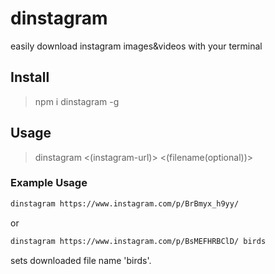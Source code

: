 # dinstagram
easily download instagram images&amp;videos with your terminal


## Install
> npm i dinstagram -g

## Usage
> dinstagram  <(instagram-url)>  <(filename(optional))>

### Example Usage
```html
dinstagram https://www.instagram.com/p/BrBmyx_h9yy/
```
or

```html
dinstagram https://www.instagram.com/p/BsMEFHRBClD/ birds
```
sets downloaded file name 'birds'.
